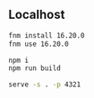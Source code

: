 ## Localhost

```sh
fnm install 16.20.0
fnm use 16.20.0
```

```sh
npm i
npm run build
```

```sh
serve -s . -p 4321
```